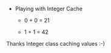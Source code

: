 - Playing with Integer Cache  

    - 0 + 0  =  21

    - 1 + 1  =  42 

Thanks Integer class caching values :-)
